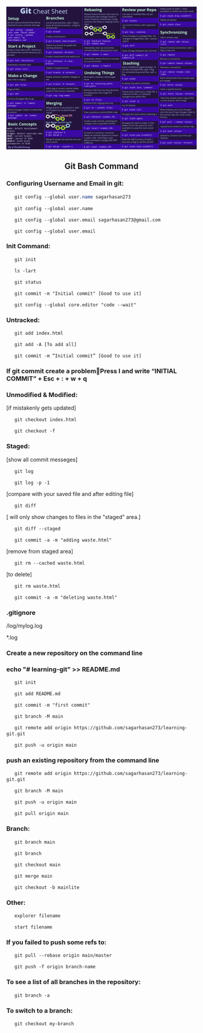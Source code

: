 ![Screenshot of my project](https://github.com/sagarhasan273/learning_git/blob/master/git_command.png)



## <p align="center">Git Bash Command</p>

### Configuring Username and Email in git:

``` css
   git config --global user.name sagarhasan273
   ```
```
   git config --global user.name
   ```

```
   git config --global user.email sagarhasan273@gmail.com
```
```
   git config --global user.email
```
### Init Command:
```
   git init 
```
```
   ls -lart
```
```
   git status
```
```
   git commit -m "Initial commit" [Good to use it]
```
```
   git config --global core.editor "code --wait"
```
### Untracked:
```
   git add index.html
```
```
   git add -A [To add all]
```
```
   git commit -m “Initial commit” [Good to use it]
```
### If git commit create a problemPress I and write “INITIAL COMMIT” + Esc + : + w + q

### Unmodified & Modified:
[if mistakenly gets updated]
```
   git checkout index.html 
```
```
   git checkout -f
```
### Staged:
[show all commit messeges]
```
   git log 
```
```
   git log -p -1
```
[compare with your saved file and after editing file]
```
   git diff 
```
[ will only show changes to files in the "staged" area.]
```
   git diff --staged 
```
```
   git commit -a -m "adding waste.html"
```
 [remove from staged area]
```
   git rm --cached waste.html
```
[to delete]
```
   git rm waste.html 
```
```
   git commit -a -m "deleting waste.html"
```

### .gitignore

/log/mylog.log

*.log

### Create a new repository on the command line

### echo "# learning-git" >> README.md
```
   git init
```
```
   git add README.md
```
```
   git commit -m "first commit"
```
```
   git branch -M main
```
```
   git remote add origin https://github.com/sagarhasan273/learning-git.git
```
```
   git push -u origin main
```
### push an existing repository from the command line
```
   git remote add origin https://github.com/sagarhasan273/learning-git.git
```
```
   git branch -M main
```
```
   git push -u origin main
```
```
   git pull origin main
```
### Branch:
```
   git branch main
```
```
   git branch
```
```
   git checkout main
```
```
   git merge main
```
```
   git checkout -b mainlite
```
### Other:
```
   explorer filename
```
```
   start filename
```
### If you failed to push some refs to:
```
   git pull --rebase origin main/master
```
```
   git push -f origin branch-name
```
### To see a list of all branches in the repository:
```
   git branch -a
```
###  To switch to a branch:
```
   git checkout my-branch
```
